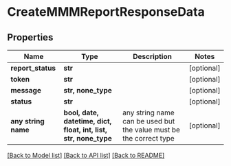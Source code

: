 # CreateMMMReportResponseData


## Properties
Name | Type | Description | Notes
------------ | ------------- | ------------- | -------------
**report_status** | **str** |  | [optional] 
**token** | **str** |  | [optional] 
**message** | **str, none_type** |  | [optional] 
**status** | **str** |  | [optional] 
**any string name** | **bool, date, datetime, dict, float, int, list, str, none_type** | any string name can be used but the value must be the correct type | [optional]

[[Back to Model list]](../README.md#documentation-for-models) [[Back to API list]](../README.md#documentation-for-api-endpoints) [[Back to README]](../README.md)


